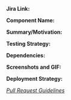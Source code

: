 <!---
Each pull request has a Issue Type attached with it.
Issue type can be one of Feature, BugFix, Documentation, Technical, Security.
Add issue type as a labels
-->

**Jira Link:**
<!--- Reference the link to story present in Jira: [Jira](jira_url) -->

**Component Name:**
<!--- Explain what changes or new features/components are introduced.
eg: A new module/plugin/task/feature.
-->

**Summary/Motivation:**
<!--- Mention the steps carried out to achieve the change along with the motivation (if any). -->

**Testing Strategy:**
<!--- Mention the major things to test along with the steps to test. -->

**Dependencies:**
<!--- Mention any dependencies if present along with any relevant information/links. -->

**Screenshots and GIF:**
<!--- For UI/visual changes upload gif and screenshots. Tool for recording gif: http://recordit.co/ -->

**Deployment Strategy:**
<!--- Mention the steps to deploy code along with proper deployment and rollback strategies if some extra steps are needed to be performed. You can list deployment steps as follows:

- Deploy SQS queue. eg: Deploy create-pool-update-sqs
- Deploy Lambda. eg: Deploy user-reset-mfa Lambda
- Deploy SNS Topic eg: Deploy create-demandpool-sns
- Run database migration eg: Create workblock data-store
- Setup ES. eg: Create pool-search data-store
- Update NACL Rules. eg: Update NACL rule for performance interface
- Update permissions stack. eg: Deploy Permissions for ASA subsystem
- Update CNM. eg: Update cnm of calendar service
- Update service. eg: Update user-management-service
-->
*[Pull Request Guidelines](https://bitly.com/cf_pullrequests "Pull Request Guidelines")*
